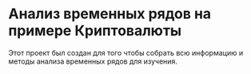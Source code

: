 # Анализ временных рядов на примере Криптовалюты
Этот проект был создан для того чтобы собрать всю информацию и методы анализа временных рядов для изучения.